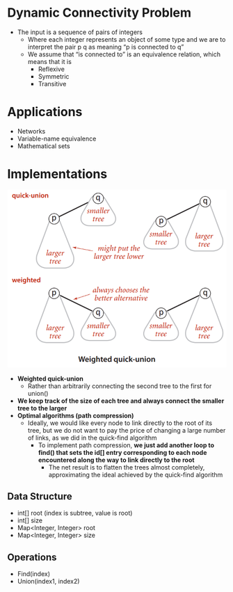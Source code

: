 # Dynamic Connectivity Problem
-   The input is a sequence of pairs of integers
	-   Where each integer represents an object of some type and we are to interpret the pair p q as meaning “p is connected to q” 
	-   We assume that “is connected to” is an equivalence relation, which means that it is
		-  Reflexive
		-  Symmetric
		-  Transitive
    
# Applications
-   Networks
-   Variable-name equivalence
-   Mathematical sets
    

# Implementations
![Union Find](https://raw.githubusercontent.com/lambda826/My-Notebook/master/999%20Resource/Union%20Find.png)
-   **Weighted quick-union**
	-   Rather than arbitrarily connecting the second tree to the first for union()
-   **We keep track of the size of each tree and always connect the smaller tree to the larger**
-   **Optimal algorithms (path compression)**
	-   Ideally, we would like every node to link directly to the root of its tree, but we do not want to pay the price of changing a large number of links, as we did in the quick-find algorithm
		-   To implement path compression, **we just add another loop to find() that sets the id[] entry corresponding to each node encountered along the way to link directly to the root**
			-   The net result is to flatten the trees almost completely, approximating the ideal achieved by the quick-find algorithm

## Data Structure
-   int[] root (index is subtree, value is root)
-   int[] size
-   Map<Integer, Integer> root
-   Map<Integer, Integer> size

## Operations
-   Find(index)
-   Union(index1, index2)
<!--stackedit_data:
eyJoaXN0b3J5IjpbOTQxMDc5NjEzLDE5ODQwNjc3NzhdfQ==
-->